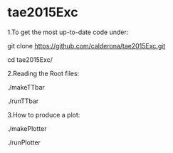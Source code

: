 # tae2015Exc

1.To get the most up-to-date code under: 

git clone https://github.com/calderona/tae2015Exc.git 
    
cd tae2015Exc/

2.Reading the Root files: 

./makeTTbar

./runTTbar


3.How to produce a plot:
 
./makePlotter

./runPlotter
